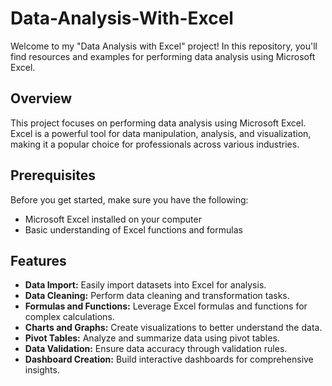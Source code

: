 # Data-Analysis-With-Excel
Welcome to my "Data Analysis with Excel" project! In this repository, you'll find resources and examples for performing data analysis using Microsoft Excel.

## Overview
This project focuses on performing data analysis using Microsoft Excel. Excel is a powerful tool for data manipulation, analysis, and visualization, making it a popular choice for professionals across various industries.

## Prerequisites

Before you get started, make sure you have the following:

- Microsoft Excel installed on your computer
- Basic understanding of Excel functions and formulas

## Features

- **Data Import:** Easily import datasets into Excel for analysis.
- **Data Cleaning:** Perform data cleaning and transformation tasks.
- **Formulas and Functions:** Leverage Excel formulas and functions for complex calculations.
- **Charts and Graphs:** Create visualizations to better understand the data.
- **Pivot Tables:** Analyze and summarize data using pivot tables.
- **Data Validation:** Ensure data accuracy through validation rules.
- **Dashboard Creation:** Build interactive dashboards for comprehensive insights.

